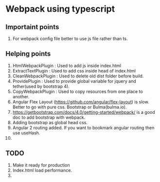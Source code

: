 # Webpack using typescript

## Importaint points
1. For webpack config file better to use js file rather than ts.

## Helping points
1.  HtmlWebpackPlugin   :   Used to add js inside index.html
2.  ExtractTextPlugin   :   Used to add css inside head of index.html
3.  CleanWebpackPlugin  :   Used to delete old dist folder before build.
4.  ProvidePlugin       :   Used to provide global variable for jquery and tether(used by bootstrap 4).
5.  CopyWebpackPlugin   :   Used to copy resources from one place to another.
6.  Angular Flex Layout (https://github.com/angular/flex-layout) is slow. Better to go with pure css. Bootstrap or Bulma(bulma.io).
7.  https://getbootstrap.com/docs/4.0/getting-started/webpack/ is a good doc to add bootstrap with webpack.
8.  Adding bootstrap as global head css.
9.  Angular 2 routing added. If you want to bookmark angular routing then use useHash.
10. 

## TODO
1. Make it ready for production
2. Index.html load performance.
3. 
